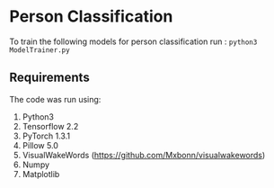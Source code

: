 # Person Classification

To train the following models for person classification run :
`python3 ModelTrainer.py`

## Requirements
The code was run using: 
1. Python3
2. Tensorflow 2.2
3. PyTorch 1.3.1
4. Pillow 5.0
5. VisualWakeWords (https://github.com/Mxbonn/visualwakewords)
6. Numpy
7. Matplotlib
